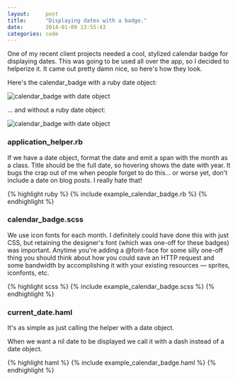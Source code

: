 ```yaml
---
layout:     post
title:      "Displaying dates with a badge."
date:       2014-01-09 13:55:43
categories: code
---
```


One of my recent client projects needed a cool, stylized calendar badge for displaying dates. This was going to be used all over the app, so I decided to helperize it. It came out pretty damn nice, so here's how they look.

Here's the calendar_badge with a ruby date object:

![calendar_badge with date object](http://f.cl.ly/items/1h1I0b3w330s0x3Q3j3Z/Screen%20Shot%202014-01-09%20at%202.12.41%20PM.png)

... and without a ruby date object:

![calendar_badge with date object](http://f.cl.ly/items/3Y3d1b3j3w2F473G3I2k/Screen%20Shot%202014-01-09%20at%202.13.03%20PM.png)

### application_helper.rb

If we have a date object, format the date and emit a span with the month as a class. Title should be the full date, so hovering shows the date with year. It bugs the crap out of me when people forget to do this... or worse yet, don't include a date on blog posts. I really hate that!

{% highlight ruby %}
{% include example_calendar_badge.rb %}
{% endhighlight %}

### calendar_badge.scss

We use icon fonts for each month. I definitely could have done this with just CSS, but retaining the designer's font (which was one-off for these badges) was important. Anytime you're adding a @font-face for some silly one-off thing you should think about how you could save an HTTP request and some bandwidth by accomplishing it with your existing resources — sprites, iconfonts, etc.

{% highlight scss %}
{% include example_calendar_badge.scss %}
{% endhighlight %}

### current_date.haml

It's as simple as just calling the helper with a date object.

When we want a nil date to be displayed we call it with a dash instead of a date object.

{% highlight haml %}
{% include example_calendar_badge.haml %}
{% endhighlight %}
